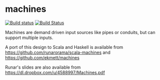 machines
========

[![Build status](https://ci.appveyor.com/api/projects/status/n0rt4q1xppap367h)](https://ci.appveyor.com/project/pocketberserker/fsmachines)
[![Build Status](https://travis-ci.org/pocketberserker/FsMachines.svg?branch=master)](https://travis-ci.org/pocketberserker/FsMachines)

Machines are demand driven input sources like pipes or conduits, but can support multiple inputs.

A port of this design to Scala and Haskell is available from https://github.com/runarorama/scala-machines and https://github.com/ekmett/machines

Runar's slides are also available from https://dl.dropbox.com/u/4588997/Machines.pdf

